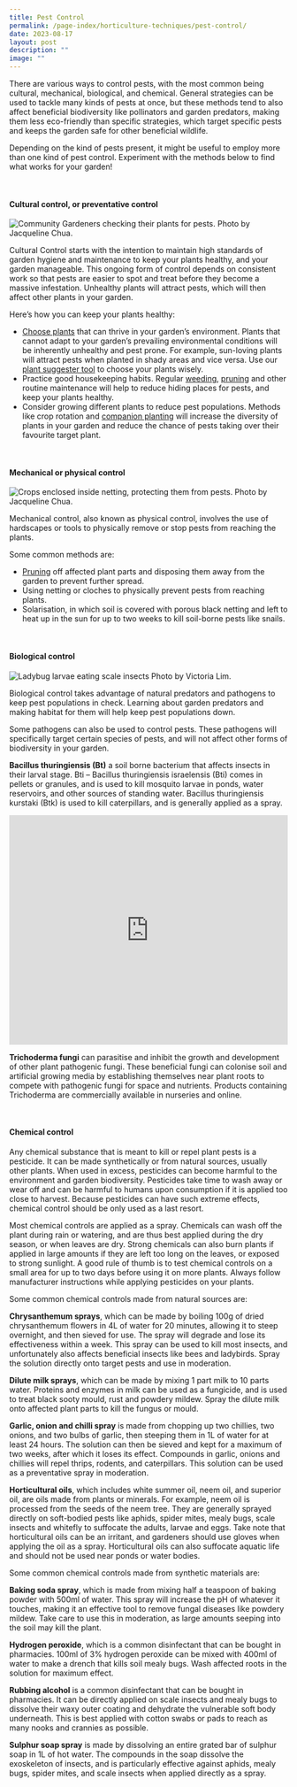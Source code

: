 ```yaml
---
title: Pest Control
permalink: /page-index/horticulture-techniques/pest-control/
date: 2023-08-17
layout: post
description: ""
image: ""
---
```

<section>
<p>There are various ways to control pests, with the most common being cultural, mechanical, biological, and chemical. General strategies can be used to tackle many kinds of pests at once, but these methods tend to also affect beneficial biodiversity like pollinators and garden predators, making them less eco-friendly than specific strategies, which target specific pests and keeps the garden safe for other beneficial wildlife. </p>
<p>Depending on the kind of pests present, it might be useful to employ more than one kind of pest control. Experiment with the methods below to find what works for your garden! </p>
</section>
<br>
<section>
<h4 id="cultural_control">Cultural control, or preventative control</h4>
	<img title="Community Gardeners checking their plants for pests. Photo by Jacqueline Chua." src="/images/Gardeners/Harvesting_JacChua%20(2).jpg">
<p>Cultural Control starts with the intention to maintain high standards of garden hygiene and maintenance to keep your plants healthy, and your garden manageable. This ongoing form of control depends on consistent work so that pests are easier to spot and treat before they become a massive infestation. Unhealthy plants will attract pests, which will then affect other plants in your garden. </p>
<p>Here’s how you can keep your plants healthy:</p>
<ul>
<li><a href="/page-index/horticulture-techniques/choosingplants/">Choose plants</a> that can thrive in your garden’s environment. Plants that cannot adapt to your garden’s prevailing environmental conditions will be inherently unhealthy and pest prone. For example, sun-loving plants will attract pests when planted in shady areas and vice versa. Use our <a href="/plant-search/">plant suggester tool</a> to choose your plants wisely. </li>
<li>Practice good housekeeping habits. Regular <a href="/page-index/horticulture-techniques/weeding/">weeding</a><a>, </a><a href="/page-index/horticulture-techniques/pruning/">pruning</a> and other routine maintenance will help to reduce hiding places for pests, and keep your plants healthy. </li>
<li>Consider growing different plants to reduce pest populations. Methods like crop rotation and <a href="/page-index/horticulture-techniques/companionplanting/">companion planting</a> will increase the diversity of plants in your garden and reduce the chance of pests taking over their favourite target plant. </li>
</ul>
</section>
<br>
<section>
<h4 id="mechanical_control">Mechanical or physical control</h4>
	<img title="Crops enclosed inside netting, protecting them from pests. Photo by Jacqueline Chua." src="/images/Hardscapes/Netting%20(1).jpg">
<p>Mechanical control, also known as physical control, involves the use of hardscapes or tools to physically remove or stop pests from reaching the plants. 
</p><p>Some common methods are:</p>
<ul>
<li><a href="/page-index/horticulture-techniques/pruning/">Pruning</a> off affected plant parts and disposing them away from the garden to prevent further spread. </li>
<li>Using netting or cloches to physically prevent pests from reaching plants. </li>
<li>Solarisation, in which soil is covered with porous black netting and left to heat up in the sun for up to two weeks to kill soil-borne pests like snails. </li>
</ul>
</section>
<br>
<section>
<h4 id="biological_control">Biological control</h4>
	<img title="Ladybug larvae eating scale insects Photo by Victoria Lim." src="/images/Biodiversity/lady%20bug%20larva%20-%20nerium%20oleander%20-%20ppn%201victorialim.jpg">
<p>Biological control takes advantage of natural predators and pathogens to keep pest populations in check. Learning about garden predators and making habitat for them will help keep pest populations down. </p>
<p>Some pathogens can also be used to control pests. These pathogens will specifically target certain species of pests, and will not affect other forms of biodiversity in your garden. </p>
<p><b>Bacillus thuringiensis (Bt)</b> a soil borne bacterium that affects insects in their larval stage. Bti – Bacillus thuringiensis israelensis (Bti) comes in pellets or granules, and is used to kill mosquito larvae in ponds, water reservoirs, and other sources of standing water. Bacillus thuringiensis kurstaki (Btk) is used to kill caterpillars, and is generally applied as a spray. </p>
		<iframe width="100%" height="415" src="https://www.youtube.com/embed/NB6hHGBEztA" title="YouTube video player" frameborder="0" allow="accelerometer; autoplay; clipboard-write; encrypted-media; gyroscope; picture-in-picture; web-share" allowfullscreen=""></iframe>	<br>
<p><b>Trichoderma fungi</b> can parasitise and inhibit the growth and development of other plant pathogenic fungi. These beneficial fungi can colonise soil and artificial growing media by establishing themselves near plant roots to compete with pathogenic fungi for space and nutrients. Products containing Trichoderma are commercially available in nurseries and online.</p>
</section>
<br>
<section>
<h4 id="chemical_control">Chemical control</h4>
<p>Any chemical substance that is meant to kill or repel plant pests is a pesticide. It can be made synthetically or from natural sources, usually other plants. When used in excess, pesticides can become harmful to the environment and garden biodiversity. Pesticides take time to wash away or wear off and can be harmful to humans upon consumption if it is applied too close to harvest. Because pesticides can have such extreme effects, chemical control should be only used as a last resort. </p>
<p>Most chemical controls are applied as a spray. Chemicals can wash off the plant during rain or watering, and are thus best applied during the dry season, or when leaves are dry. Strong chemicals can also burn plants if applied in large amounts if they are left too long on the leaves, or exposed to strong sunlight. A good rule of thumb is to test chemical controls on a small area for up to two days before using it on more plants. Always follow manufacturer instructions while applying pesticides on your plants. </p>
<p>Some common chemical controls made from natural sources are:</p>
<p><b>Chrysanthemum sprays</b>, which can be made by boiling 100g of dried chrysanthemum flowers in 4L of water for 20 minutes, allowing it to steep overnight, and then sieved for use. The spray will degrade and lose its effectiveness within a week. This spray can be used to kill most insects, and unfortunately also affects beneficial insects like bees and ladybirds. Spray the solution directly onto target pests and use in moderation. </p>
<p><b>Dilute milk sprays</b>, which can be made by mixing 1 part milk to 10 parts water. Proteins and enzymes in milk can be used as a fungicide, and is used to treat black sooty mould, rust and powdery mildew. Spray the dilute milk onto affected plant parts to kill the fungus or mould. </p>
<p><b>Garlic, onion and chilli spray</b> is made from chopping up two chillies, two onions, and two bulbs of garlic, then steeping them in 1L of water for at least 24 hours. The solution can then be sieved and kept for a maximum of two weeks, after which it loses its effect. Compounds in garlic, onions and chillies will repel thrips, rodents, and caterpillars. This solution can be used as a preventative spray in moderation.  </p>
<p><b>Horticultural oils</b>, which includes white summer oil, neem oil, and superior oil, are oils made from plants or minerals. For example, neem oil is processed from the seeds of the neem tree. They are generally sprayed directly on soft-bodied pests like aphids, spider mites, mealy bugs, scale insects and whitefly to suffocate the adults, larvae and eggs. Take note that horticultural oils can be an irritant, and gardeners should use gloves when applying the oil as a spray. Horticultural oils can also suffocate aquatic life and should not be used near ponds or water bodies. </p>
<p>Some common chemical controls made from synthetic materials are:</p>
<p><b>Baking soda spray</b>, which is made from mixing half a teaspoon of baking powder with 500ml of water. This spray will increase the pH of whatever it touches, making it an effective tool to remove fungal diseases like powdery mildew. Take care to use this in moderation, as large amounts seeping into the soil may kill the plant.</p>
<p><b>Hydrogen peroxide</b>, which is a common disinfectant that can be bought in pharmacies. 100ml of 3% hydrogen peroxide can be mixed with 400ml of water to make a drench that kills soil mealy bugs. Wash affected roots in the solution for maximum effect. </p>
<p><b>Rubbing alcohol</b> is a common disinfectant that can be bought in pharmacies. It can be directly applied on scale insects and mealy bugs to dissolve their waxy outer coating and dehydrate the vulnerable soft body underneath. This is best applied with cotton swabs or pads to reach as many nooks and crannies as possible. </p>
<p><b>Sulphur soap spray</b> is made by dissolving an entire grated bar of sulphur soap in 1L of hot water. The compounds in the soap dissolve the exoskeleton of insects, and is particularly effective against aphids, mealy bugs, spider mites, and scale insects when applied directly as a spray. </p>
</section>